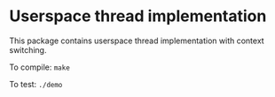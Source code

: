 # Userspace thread implementation

This package contains userspace thread implementation with context switching. 

To compile: `make`

To test: `./demo`
